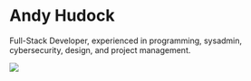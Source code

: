 # Andy Hudock

Full-Stack Developer, experienced in programming, sysadmin, cybersecurity, design, and project management.

[![](https://skillicons.dev/icons?i=ableton,aws,bash,bootstrap,c,css,git,github,html,ai,js,jquery,linux,mysql,nginx,ps,php,powershell,py,regex,replit,svg,vim,vscode,wordpress)](https://skillicons.dev)
